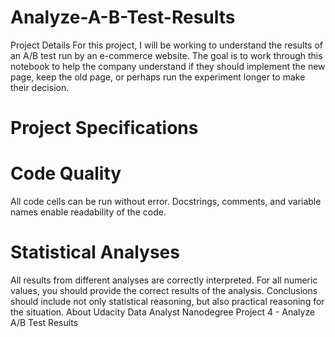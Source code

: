 # Analyze-A-B-Test-Results
Project Details
For this project, I will be working to understand the results of an A/B test run by an e-commerce website. The goal is to work through this notebook to help the company understand if they should implement the new page, keep the old page, or perhaps run the experiment longer to make their decision.

# Project Specifications
# Code Quality
All code cells can be run without error.
Docstrings, comments, and variable names enable readability of the code.
# Statistical Analyses
All results from different analyses are correctly interpreted.
For all numeric values, you should provide the correct results of the analysis.
Conclusions should include not only statistical reasoning, but also practical reasoning for the situation.
About
Udacity Data Analyst Nanodegree Project 4 - Analyze A/B Test Results

